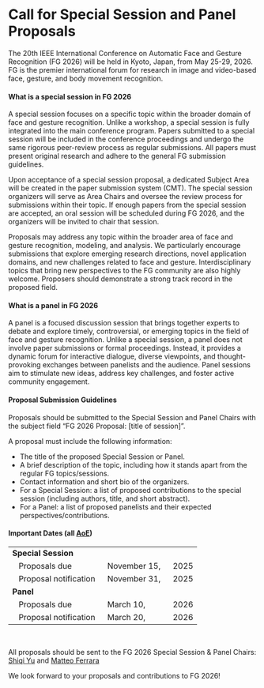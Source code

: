 # Call for Special Session and Panel Proposals
The 20th IEEE International Conference on Automatic Face and Gesture Recognition (FG 2026) will be held in Kyoto, Japan, from May 25-29, 2026. FG is the premier international forum for research in image and video-based face, gesture, and body movement recognition. 

#### What is a special session in FG 2026
A special session focuses on a specific topic within the broader domain of face and gesture recognition. Unlike a workshop, a special session is fully integrated into the main conference program. Papers submitted to a special session will be included in the conference proceedings and undergo the same rigorous peer-review process as regular submissions. All papers must present original research and adhere to the general FG submission guidelines.

Upon acceptance of a special session proposal, a dedicated Subject Area will be created in the paper submission system (CMT). The special session organizers will serve as Area Chairs and oversee the review process for submissions within their topic. If enough papers from the special session are accepted, an oral session will be scheduled during FG 2026, and the organizers will be invited to chair that session. 

Proposals may address any topic within the broader area of face and gesture recognition, modeling, and analysis. We particularly encourage submissions that explore emerging research directions, novel application domains, and new challenges related to face and gesture. Interdisciplinary topics that bring new perspectives to the FG community are also highly welcome. Proposers should demonstrate a strong track record in the proposed field.

#### What is a panel in FG 2026
A panel is a focused discussion session that brings together experts to debate and explore timely, controversial, or emerging topics in the field of face and gesture recognition. Unlike a special session, a panel does not involve paper submissions or formal proceedings. Instead, it provides a dynamic forum for interactive dialogue, diverse viewpoints, and thought-provoking exchanges between panelists and the audience. Panel sessions aim to stimulate new ideas, address key challenges, and foster active community engagement. 

#### Proposal Submission Guidelines
Proposals should be submitted to the Special Session and Panel Chairs with the subject field “FG 2026 Proposal: [title of session]”.

A proposal must include the following information:
- The title of the proposed Special Session or Panel.
- A brief description of the topic, including how it stands apart from the regular FG topics/sessions.
- Contact information and short bio of the organizers.
- For a Special Session: a list of proposed contributions to the special session (including authors, title, and short abstract).
- For a Panel: a list of proposed panelists and their expected perspectives/contributions.

#### Important Dates (all [AoE](https://time.is/Anywhere_on_Earth))
||||
|:-|:-|:-|
| **Special Session** | | |
| &nbsp;&nbsp; Proposals due                | November 15, &nbsp;   | 2025 |
| &nbsp;&nbsp; Proposal notification &nbsp; | November 31,          | 2025 |
| **Panel** | | |
| &nbsp;&nbsp;  Proposals due               | March 10,             | 2026 |
| &nbsp;&nbsp;  Proposal notification       | March 20,             | 2026 |

<br>

All proposals should be sent to the FG 2026 Special Session & Panel Chairs:<br> <a href="mailto:yusq@sustech.edu.cn">Shiqi Yu</a> and <a href="mailto:matteo.ferrara@unibo.it">Matteo Ferrara</a>

We look forward to your proposals and contributions to FG 2026!
